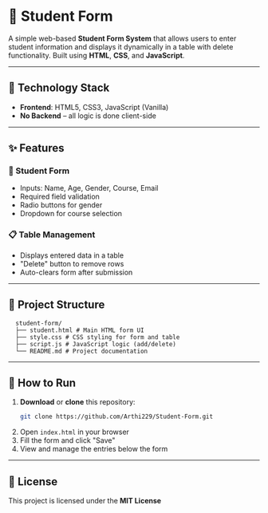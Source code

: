 # 📝 Student Form

A simple web-based **Student Form System** that allows users to enter student information and displays it dynamically in a table with delete functionality. Built using **HTML**, **CSS**, and **JavaScript**.

---

## 🔧 Technology Stack

- **Frontend**: HTML5, CSS3, JavaScript (Vanilla)
- **No Backend** – all logic is done client-side

---

## ✨ Features

### 🧑 Student Form

- Inputs: Name, Age, Gender, Course, Email
- Required field validation
- Radio buttons for gender
- Dropdown for course selection

### 📋 Table Management

- Displays entered data in a table
- "Delete" button to remove rows
- Auto-clears form after submission

---

## 📁 Project Structure
      
      student-form/
      ├── student.html # Main HTML form UI
      ├── style.css # CSS styling for form and table
      ├── script.js # JavaScript logic (add/delete)
      └── README.md # Project documentation

---

## 🚀 How to Run

1. **Download** or **clone** this repository:
   ```bash
   git clone https://github.com/Arthi229/Student-Form.git
2. Open `index.html` in your browser
3. Fill the form and click "Save"
4. View and manage the entries below the form

---

## 📖 License

This project is licensed under the **MIT License**


